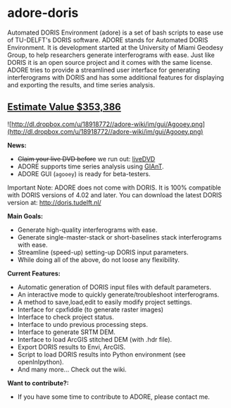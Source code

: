 # adore-doris
Automated DORIS Environment (adore) is a set of bash scripts to ease use of TU-DELFT's DORIS software.
ADORE stands for Automated DORIS Environment. It is development started at the University of Miami Geodesy Group, to help researchers generate interferograms with ease. Just like DORIS it is an open source project and it comes with the same license. ADORE tries to provide a streamlined user interface for generating interferograms with DORIS and has some additional features for displaying and exporting the results, and time series analysis.

## [Estimate Value $353,386](http://www.ohloh.net/p/adore-doris/estimated_cost) ##

![http://dl.dropbox.com/u/18918772//adore-wiki/im/gui/Agooey.png](http://dl.dropbox.com/u/18918772//adore-wiki/im/gui/Agooey.png)

**News:**
  * ~~Claim your live DVD before~~ we run out: [liveDVD](liveDVD.md)
  * ADORE supports time series analysis using [GIAnT](http://earthdef.caltech.edu/projects/giant/wiki).
  * ADORE GUI (`agooey`) is ready for beta-testers.

Important Note: ADORE does not come with DORIS. It is 100% compatible with DORIS versions of 4.02 and later. You can download the latest DORIS version at: http://doris.tudelft.nl/

**Main Goals:**
  * Generate high-quality interferograms with ease.
  * Generate single-master-stack or short-baselines stack interferograms with ease.
  * Streamline (speed-up) setting-up DORIS input parameters.
  * While doing all of the above, do not loose any flexibility.

**Current Features:**
  * Automatic generation of DORIS input files with default parameters.
  * An interactive mode to quickly generate/troubleshoot interferograms.
  * A method to save,load,edit to easily modify project settings.
  * Interface for cpxfiddle (to generate raster images)
  * Interface to check project status.
  * Interface to undo previous processing steps.
  * Interface to generate SRTM DEM.
  * Interface to load ArcGIS stitched DEM (with .hdr file).
  * Export DORIS results to Envi, ArcGIS.
  * Script to load DORIS results into Python environment (see openInIpython).
  * And many more... Check out the wiki.

**Want to contribute?:**
  * If you have some time to contribute to ADORE, please contact me.
